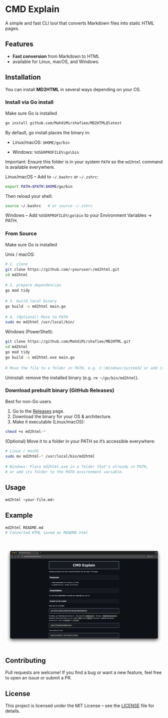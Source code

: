 # CMD Explain
A simple and fast CLI tool that converts Markdown files into static HTML pages.

## Features

-  **Fast conversion** from Markdown to HTML
-  available for Linux, macOS, and Windows. 

## Installation
You can install **MD2HTML** in several ways depending on your OS.

### Install via Go install
Make sure Go is installed

```bash
go install github.com/MahdiMirshafiee/MD2HTML@latest
```
By default, go install places the binary in:

- Linux/macOS: `$HOME/go/bin`

- Windows: `%USERPROFILE%\go\bin`

Important: Ensure this folder is in your system `PATH` so the `md2html` command is available everywhere.

Linux/macOS – Add to `~/.bashrc` or `~/.zshrc`:
```bash
export PATH=$PATH:$HOME/go/bin
```
Then reload your shell:
```bash
source ~/.bashrc   # or source ~/.zshrc
```
Windows – Add `%USERPROFILE%\go\bin` to your Environment Variables → PATH.

### From Source
Make sure Go is installed

Unix / macOS:
```bash
# 1. clone
git clone https://github.com/<youruser>/md2html.git
cd md2html

# 2. prepare dependencies
go mod tidy

# 3. build local binary
go build -o md2html main.go

# 4. (Optional) Move to PATH
sudo mv md2html /usr/local/bin/
```

Windows (PowerShell):
```bash
git clone https://github.com/MahdiMirshafiee/MD2HTML.git
cd md2html
go mod tidy
go build -o md2html.exe main.go

# Move the file to a folder in PATH, e.g. C:\Windows\System32 or add its folder to PATH
```

Uninstall: remove the installed binary (e.g. `rm ~/go/bin/md2html`).
### Download prebuilt binary (GitHub Releases)
Best for non-Go users.

1. Go to the [Releases](https://github.com/MahdiMirshafiee/md2html/releases) page.
2. Download the binary for your OS & architecture.
3. Make it executable (Linux/macOS):

```bash
chmod +x md2html-*
```
(Optional) Move it to a folder in your PATH so it’s accessible everywhere:

```bash
# Linux / macOS
sudo mv md2html-* /usr/local/bin/md2html

# Windows: Place md2html.exe in a folder that's already in PATH, 
# or add its folder to the PATH environment variable.
```

## Usage

```bash
md2html <your-file.md>
```
## Example
```bash
md2html README.md
# Converted HTML saved as README.html
```
# ![Screenshot](./photos/Example.png)

## Contributing
Pull requests are welcome!
If you find a bug or want a new feature, feel free to open an issue or submit a PR.

## License
This project is licensed under the MIT License – see the [LICENSE](./LICENSE) file for details.